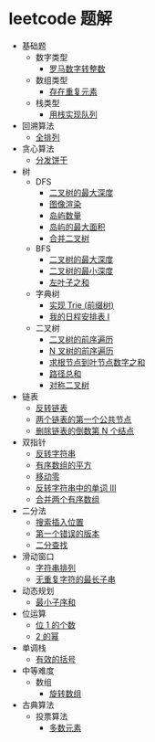 # leetcode 题解

- 基础题
  - 数字类型
    - [罗马数字转整数](/magic-code/leetcode/romanToInt.md)
  - 数组类型
    - [存在重复元素](/magic-code/leetcode/contains-duplicate.md)
  - 栈类型
    - [用栈实现队列](/magic-code/leetcode/queue-using-stacks.md)
- 回溯算法
  - [全排列](/magic-code/leetcode/permutations.md)
- 贪心算法
  - [分发饼干](/magic-code/leetcode/assign-cookies.md)
- 树
  - DFS
    - [二叉树的最大深度](/magic-code/leetcode/tree-maxDepth-dfs.md)
    - [图像渲染](/magic-code/leetcode/flood-fill.md)
    - [岛屿数量](/magic-code/leetcode/num-of-lands.md)
    - [岛屿的最大面积](/magic-code/leetcode/max-area-of-island.md)
    - [合并二叉树](/magic-code/leetcode/merge-two-binary-trees.md)
  - BFS
    - [二叉树的最大深度](/magic-code/leetcode/tree-maxDepth-bfs.md)
    - [二叉树的最小深度](/magic-code/leetcode/tree-minDepth.md)
    - [左叶子之和](/magic-code/leetcode/sum-of-left-leaves.md)
  - 字典树
    - [实现 Trie (前缀树)](/magic-code/leetcode/trie.md)
    - [我的日程安排表 I](/magic-code/leetcode/my-calendar-1.md)
  - 二叉树
    - [二叉树的前序遍历](/magic-code/leetcode/tree-preorder-traversal.md)
    - [N 叉树的前序遍历](/magic-code/leetcode/n-tree-preorder-traversal.md)
    - [求根节点到叶节点数字之和](/magic-code/leetcode/sum-root-to-leaf-number.md)
    - [路径总和](/magic-code/leetcode/path-sum.md)
    - [对称二叉树](/magic-code/leetcode/symmetric-tree.md)
- 链表
  - [反转链表](/magic-code/leetcode/reverse-list.md)
  - [两个链表的第一个公共节点](/magic-code/leetcode/get-intersection-node.md)
  - [删除链表的倒数第 N 个结点](/magic-code/leetcode/remove-nth-from-end.md)
- 双指针
  - [反转字符串](/magic-code/leetcode/reverse-string.md)
  - [有序数组的平方](/magic-code/leetcode/squares-of-a-sorted-array.md)
  - [移动零](/magic-code/leetcode/move-zeroes.md)
  - [反转字符串中的单词 III](/magic-code/leetcode/reverse-words-in-a-string-iii.md)
  - [合并两个有序数组](/magic-code/leetcode/merge-sorted-array.md)
- 二分法
  - [搜索插入位置](/magic-code/leetcode/search-insert.md)
  - [第一个错误的版本](/magic-code/leetcode/first-wrong-version.md)
  - [二分查找](/magic-code/leetcode/binary-search.md)
- 滑动窗口
  - [字符串排列](/magic-code/leetcode/permutation-in-string.md)
  - [无重复字符的最长子串](/magic-code/leetcode/no-repeat-char.md)
- 动态规划
  - [最小子序和](/magic-code/leetcode/maximum-subarray.md)
- 位运算
  - [位 1 的个数](/magic-code/leetcode/hamming-weight.md)
  - [2 的幂](/magic-code/leetcode/power-of-two.md)
- 单调栈
  - [有效的括号](/magic-code/leetcode/valid-parentheses.md)
- 中等难度
  - 数组
    - [旋转数组](/magic-code/leetcode/rotate-array.md)
- 古典算法
  - 投票算法
    - [多数元素](/magic-code/leetcode/marjority-element.md)
